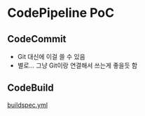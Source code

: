 # CodePipeline PoC

## CodeCommit

- Git 대신에 이걸 쓸 수 있음
- 별로... 그냥 Git이랑 연결해서 쓰는게 좋을듯 함

## CodeBuild

[buildspec.yml](./buildspec.yml)
